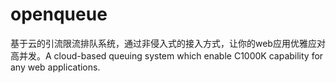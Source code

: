 # openqueue
基于云的引流限流排队系统，通过非侵入式的接入方式，让你的web应用优雅应对高并发。A cloud-based queuing system which enable C1000K capability for any web applications.
